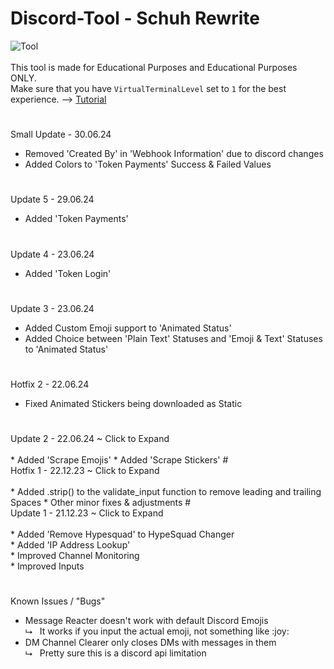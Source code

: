 # Discord-Tool - Schuh Rewrite
![Tool](https://schuh.wtf/resources/images/sr.png)
<br><br>
This tool is made for Educational Purposes and Educational Purposes ONLY.<br>
Make sure that you have `VirtualTerminalLevel` set to `1` for the best experience. --> [Tutorial](https://www.youtube.com/watch?v=HeJOyEw3RtM)
#
Small Update - 30.06.24
* Removed 'Created By' in 'Webhook Information' due to discord changes
* Added Colors to 'Token Payments' Success & Failed Values
#
Update 5 - 29.06.24
* Added 'Token Payments'
#
Update 4 - 23.06.24
* Added 'Token Login'
#
Update 3 - 23.06.24
* Added Custom Emoji support to 'Animated Status'
* Added Choice between 'Plain Text' Statuses and 'Emoji & Text' Statuses to 'Animated Status'
#
Hotfix 2 - 22.06.24
* Fixed Animated Stickers being downloaded as Static
#
<up2>
<summary>Update 2 - 22.06.24 ~ Click to Expand</summary><br>
* Added 'Scrape Emojis'
* Added 'Scrape Stickers'
<up2>
#
<hf1>
<summary>Hotfix 1 - 22.12.23 ~ Click to Expand</summary><br>
* Added .strip() to the validate_input function to remove leading and trailing Spaces
* Other minor fixes & adjustments
<hf1>
#
<up1>
<summary>Update 1 - 21.12.23 ~ Click to Expand</summary><br>
* Added 'Remove Hypesquad' to HypeSquad Changer<br>
* Added 'IP Address Lookup'<br>
* Improved Channel Monitoring<br>
* Improved Inputs<br>
</up1>

#
Known Issues / "Bugs"
* Message Reacter doesn't work with default Discord Emojis<br>
  ⮡&nbsp;&nbsp; It works if you input the actual emoji, not something like :​joy​:
* DM Channel Clearer only closes DMs with messages in them<br>
  ⮡ &nbsp;&nbsp;Pretty sure this is a discord api limitation
